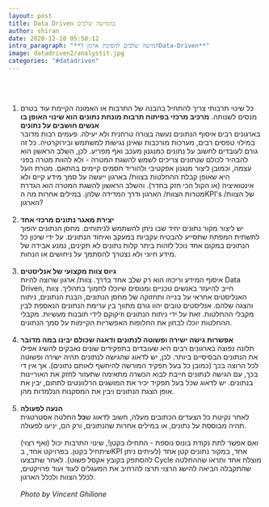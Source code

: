 ```yaml
---
layout: post
title: Data Driven בחמישה שלבים
author: shiran
date: 2020-12-10 05:50:12
intro_paragraph: "**חמישה שלבים להפיכת ארגון לData-Driven**"
image: datadriven2/analystit.jpg
categories: "#datadriven"
---
```

<br><br>
1. כל שינוי תרבותי צריך להתחיל בהבנה של התרבות או האמונה הקיימת עוד בטרם מנסים לשנותה. **מרכיב מרכזי בפיתוח תרבות מונחת נתונים הוא שינוי האופן בו אנשים חושבים על נתונים**  <br>
בארגונים רבים איסוף הנתונים נעשה בצורה טרחנית ולא יעילה. פעמים רבות מדובר במילוי טפסים רבים, מערכות מורכבות שאינן נגישות למשתמש ובירוקרטיה. כל זה גורם לעובדים לחשוב על נתונים כמנגנון מעכב ואף מפריע.
לכן, השלב הראשון הוא להבהיר לכולם שנתונים צריכים לשמש להשגת המטרה - ולא להוות מטרה בפני עצמה, וכמובן ליצור מנגנון אפקטיבי ולהוריד חסמים קיימים בהתאם.
מטרת העל היא שאופן קבלת ההחלטות בצוות/ בארגון ייעשה על סמך מידע קיים ולא אינטואיציה (או הקול הכי חזק בחדר). והשלב הראשון להשגת המטרה הוא הגדרת מטרות הצוות/ הארגון ודרך המדידה שלהן. במילים אחרות מה הKPI's של הצוות/ הארגון?
<br><br>
2. **יצירת מאגר נתונים מרכזי אחד**  <br>
יש ליצור מקור נתונים יחיד שבו ניתן להשתמש לניתוחים. מחסן הנתונים יהפוך לתשתית המפתח שתסייע להבטיח עקביות במעקב ואיחוד הנתונים. על ידי שיכון כל הנתונים במקום אחד נוכל לזהות ביתר קלות נתונים לא תקינים, נמנע אבידה של מידע חיוני ולא נצטרך להסתמך על ניחושים או הנחות.
<br><br>
3. **גיוס צוות מקצועי של אנליסטים**  <br>
איסוף המידע וריכוזו הוא רק שלב אחד בדרך. צוות/ ארגון שרוצה להיות Data Driven, חייב להיעזר באנשים טכניים ומנוסים שיוכלו לתמוך בתהליך. צוות האנליסטים אחראי על בנייה ותחזוקה של מחסן הנתונים, הבנת הנתונים, ניתוח והצגה שלהם. אנליסטים טובים יהוו גורם מתווך בין ערימת הנתונים הנאספת לבין מקבלי ההחלטות. זאת על ידי ניתוח הנתונים וזיקוקם לידי תובנות מעשיות. מקבלי ההחלטות יוכלו לבחון את החלופות האפשריות הקיימות על סמך הנתונים.
<br><br>
4. **אפשרות גישה ישירה ופשוטה לנתונים ודאגה שכולם יבינו במה מדובר** <br>
תלונה נפוצה בארגונים רבים היא שעובדים בתפקידים שונים נאבקים להשיג אפילו את הנתונים הבסיסיים ביותר. לכן, יש לדאוג שהגישה לנתונים תהיה ישירה ופשוטה לכל הרוצה בכך (כמובן כל בעל תפקיד המורשה להיחשף לאותם נתונים). 
אך אין די בכך, עם הגישה לנתונים חייבת לבוא הכשרה מתאימה שתעזור לחזק את האוריינות בנתונים. יש לדאוג שכל בעל תפקיד יכיר את המושגים הרלוונטים לתחום, יבין את אופן הצגת הנתונים ויבין את המסקנות הנלמדות מהן.
<br><br>
5. **הנעה לפעולה**<br>
לאחר נקיטת כל הצעדים הכתובים מעלה, חשוב לדאוג ש**כל** החלטה אסטרטגית תהיה מבוססת על נתונים, או במילים אחרות שהנתונים, ורק הם, יניעו לפעולה.
<br><br>
ואם אפשר לתת נקודת בונוס נוספת - התחילו בקטן!, שינוי התרבות יכול (ואף רצוי) שיתחיל בקטן. בפרויקט אחד, בKPI אחד, במקור נתונים קטן אחד (לעיתים ניתן להסתפק בקובץ אקסל פשוט). לאחר שתבצעו Cycle מוצלח אחד ותראו שההחלטה שהתקבלה הביאה להישג הרצוי תרצו להרחיב את המעגלים לעוד ועוד פרויקטים, לכלל הצוות ולכלל הארגון.<br><br>
*Photo by Vincent Ghilione*